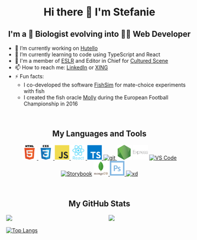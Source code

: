<h1 align="center"> Hi there 👋  I'm Stefanie </h1>

<h2 align="center"> I'm a 🐠 Biologist evolving into 👩‍💻 Web Developer </h2>


- 🔭 I’m currently working on [Hutello](https://github.com/SGierszewski/hutello)
- 🌱 I’m currently learning to code using TypeScript and React
- 📝 I'm a member of [ESLR](https://www.eslrsociety.org/) and Editor in Chief for [Cultured Scene](https://www.cs.eslrsociety.org/)
- 📫 How to reach me:
[LinkedIn](https://www.linkedin.com/in/stefanie-gierszewski/) or [XING](https://www.xing.com/profile/Stefanie_Gierszewski/cv)
- ⚡ Fun facts: 
   - I co-developed the software [FishSim](https://bitbucket.org/EZLS/fish_animation_toolchain/wiki/Home) for mate-choice experiments with fish
   - I created the fish oracle [Molly](https://virtualfishproject.wixsite.com/em2016-fisch-orakel) during the European Football Championship in 2016
<br />
<h2 align="center">My Languages and Tools</h3>
<p align="center"> 
<a href="https://www.w3.org/html/" target="_blank"> <img src="https://raw.githubusercontent.com/devicons/devicon/master/icons/html5/html5-original-wordmark.svg" alt="html5" width="40" height="40"/> </a> 
<a href="https://www.w3schools.com/css/" target="_blank"> <img src="https://raw.githubusercontent.com/devicons/devicon/master/icons/css3/css3-original-wordmark.svg" alt="css3" width="40" height="40"/> </a> 
<a href="https://developer.mozilla.org/en-US/docs/Web/JavaScript" target="_blank"> <img src="https://raw.githubusercontent.com/devicons/devicon/master/icons/javascript/javascript-original.svg" alt="javascript" width="40" height="40"/> </a> 
<a href="https://reactjs.org/" target="_blank"> <img src="https://raw.githubusercontent.com/devicons/devicon/master/icons/react/react-original-wordmark.svg" alt="react" width="40" height="40"/> </a>
<a href="https://www.typescriptlang.org/" target="_blank"> <img src="https://raw.githubusercontent.com/devicons/devicon/master/icons/typescript/typescript-original.svg" alt="typescript" width="40" height="40"/> </a>
<a href="https://git-scm.com/" target="_blank"> <img src="https://www.vectorlogo.zone/logos/git-scm/git-scm-icon.svg" alt="git" width="40" height="40"/> </a> 
<a href="https://nodejs.org/en/about/"><img alt="Nodejs" src="https://raw.githubusercontent.com/github/explore/80688e429a7d4ef2fca1e82350fe8e3517d3494d/topics/nodejs/nodejs.png" width="40"></a>
<a href="http://expressjs.com/en/starter/installing.html"><img alt="ExpressJS" src="https://raw.githubusercontent.com/github/explore/80688e429a7d4ef2fca1e82350fe8e3517d3494d/topics/express/express.png" width="40"></a>
<a href="https://code.visualstudio.com/"><img alt="VS Code" src="https://github.com/Subhampreet/Subhampreet/blob/master/logos/vs.png?raw=true" width="40"></a>
<a href="https://storybook.js.org/"><img alt="Storybook" src="https://pbs.twimg.com/profile_images/1100804485616566273/sOct-Txm_400x400.png" width="40"></a>
<a href="https://www.mongodb.com/" target="_blank"> <img src="https://raw.githubusercontent.com/devicons/devicon/master/icons/mongodb/mongodb-original-wordmark.svg" alt="mongodb" width="40" height="40"/> </a> 
<a href="https://www.photoshop.com/en" target="_blank"> <img src="https://raw.githubusercontent.com/devicons/devicon/master/icons/photoshop/photoshop-line.svg" alt="photoshop" width="40" height="40"/> </a> 
<a href="https://www.adobe.com/products/xd.html" target="_blank"> <img src="https://cdn.worldvectorlogo.com/logos/adobe-xd.svg" alt="xd" width="40" height="40"/> </a> 
</p>
<br />
<h2 align="center">My GitHub Stats</h2>
<img  src="https://github-readme-stats.vercel.app/api?username=SGierszewski&show_icons=true&hide_border=true&theme=tokyonight" width="45%" align="right" >

<img  src="https://github-readme-streak-stats.herokuapp.com/?user=SGierszewski&hide_border=true&theme=tokyonight" width="45%" >

[![Top Langs](https://github-readme-stats.vercel.app/api/top-langs/?username=SGierszewski&layout=compact&theme=tokyonight&hide_border=true)](https://github.com/SGierszewski/github-readme-stats)
